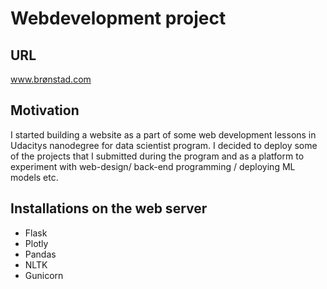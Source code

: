 # Webdevelopment project

## URL 
www.brønstad.com

## Motivation
I started building a website as a part of some web development lessons in Udacitys nanodegree for data scientist program.
I decided to deploy some of the projects that I submitted during the program and as a platform to experiment with web-design/ back-end programming / deploying ML models etc.

## Installations on the web server
- Flask
- Plotly 
- Pandas
- NLTK
- Gunicorn


